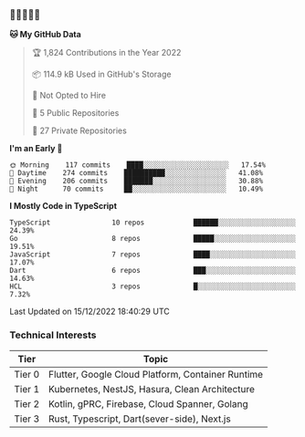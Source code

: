 ### 🤯🤯🤯🤯🤯

<!--START_SECTION:waka-->
**🐱 My GitHub Data** 

> 🏆 1,824 Contributions in the Year 2022
 > 
> 📦 114.9 kB Used in GitHub's Storage 
 > 
> 🚫 Not Opted to Hire
 > 
> 📜 5 Public Repositories 
 > 
> 🔑 27 Private Repositories  
 > 
**I'm an Early 🐤** 

```text
🌞 Morning    117 commits    ████░░░░░░░░░░░░░░░░░░░░░   17.54% 
🌆 Daytime    274 commits    ██████████░░░░░░░░░░░░░░░   41.08% 
🌃 Evening    206 commits    ███████░░░░░░░░░░░░░░░░░░   30.88% 
🌙 Night      70 commits     ██░░░░░░░░░░░░░░░░░░░░░░░   10.49%

```


**I Mostly Code in TypeScript** 

```text
TypeScript               10 repos            ██████░░░░░░░░░░░░░░░░░░░   24.39% 
Go                       8 repos             █████░░░░░░░░░░░░░░░░░░░░   19.51% 
JavaScript               7 repos             ████░░░░░░░░░░░░░░░░░░░░░   17.07% 
Dart                     6 repos             ███░░░░░░░░░░░░░░░░░░░░░░   14.63% 
HCL                      3 repos             █░░░░░░░░░░░░░░░░░░░░░░░░   7.32%

```



 Last Updated on 15/12/2022 18:40:29 UTC
<!--END_SECTION:waka-->

### Technical Interests

| Tier | Topic | 
| -------- | -------- |
| Tier 0 | Flutter, Google Cloud Platform, Container Runtime |
| Tier 1 | Kubernetes, NestJS, Hasura, Clean Architecture |
| Tier 2 | Kotlin, gPRC, Firebase, Cloud Spanner, Golang | 
| Tier 3 | Rust, Typescript, Dart(sever-side), Next.js |
